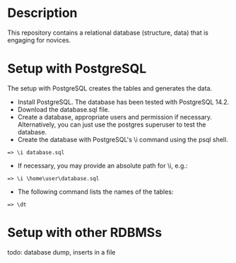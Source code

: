 # Description

This repository contains a relational database (structure, data) that is engaging for novices.

# Setup with PostgreSQL

The setup with PostgreSQL creates the tables and generates the data.

- Install PostgreSQL. The database has been tested with PostgreSQL 14.2.
- Download the database.sql file.
- Create a database, appropriate users and permission if necessary. Alternatively, you can just use the postgres superuser to test the database.
- Create the database with PostgreSQL's \i command using the psql shell.

`=> \i database.sql`

- If necessary, you may provide an absolute path for \i, e.g.:

`=> \i \home\user\database.sql`

- The following command lists the names of the tables:

`=> \dt`

# Setup with other RDBMSs

todo: database dump, inserts in a file